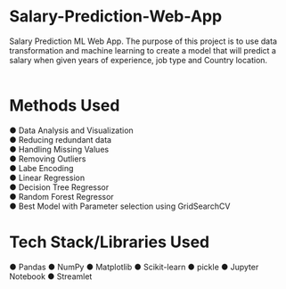 # Salary-Prediction-Web-App
Salary Prediction ML Web App. The purpose of this project is to use data transformation and machine learning to create a model that will predict a salary when given years of experience, job type and Country location. </br>
</br>
# Methods Used
● Data Analysis and Visualization </br>
● Reducing redundant data </br>
● Handling Missing Values </br>
● Removing Outliers </br>
● Labe Encoding </br>
● Linear Regression  </br>
● Decision Tree Regressor </br>
● Random Forest Regressor </br>
● Best Model with Parameter selection using GridSearchCV </br>
# Tech Stack/Libraries Used
● Pandas
● NumPy
● Matplotlib
● Scikit-learn
● pickle
● Jupyter Notebook
● Streamlet
